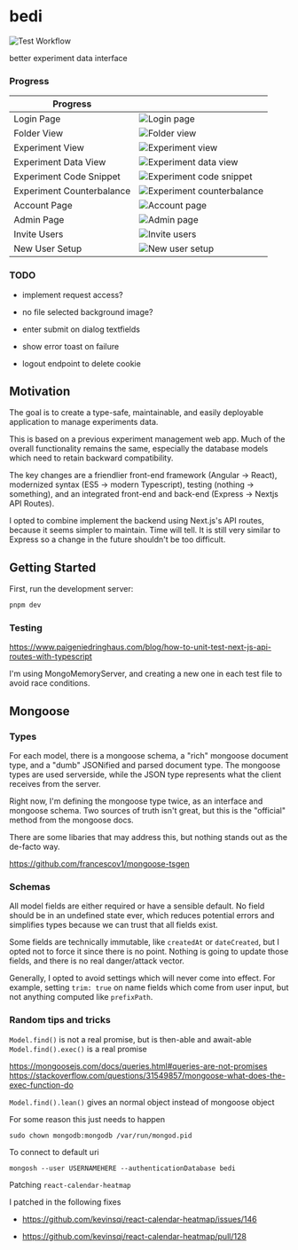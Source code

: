 # bedi

![Test Workflow](https://github.com/zhengkyl/bedi/actions/workflows/test.yml/badge.svg)

better experiment data interface

### Progress

| Progress                  |                                                                        |
| ------------------------- | ---------------------------------------------------------------------- |
| Login Page                | ![Login page](../assets/login.png?raw=true)                            |
| Folder View               | ![Folder view](../assets/folder.png?raw=true)                          |
| Experiment View           | ![Experiment view](../assets/expData.png?raw=true)                     |
| Experiment Data View      | ![Experiment data view](../assets/dataView.png?raw=true)               |
| Experiment Code Snippet   | ![Experiment code snippet](../assets/expSnippet.png?raw=true)          |
| Experiment Counterbalance | ![Experiment counterbalance](../assets/expCounterbalance.png?raw=true) |
| Account Page              | ![Account page](../assets/account.png?raw=true)                        |
| Admin Page                | ![Admin page](../assets/admin.png?raw=true)                            |
| Invite Users              | ![Invite users](../assets/invite.png?raw=true)                         |
| New User Setup            | ![New user setup](../assets/setup.png?raw=true)                        |

### TODO

- implement request access?

- no file selected background image?

- enter submit on dialog textfields

- show error toast on failure

- logout endpoint to delete cookie

## Motivation

The goal is to create a type-safe, maintainable, and easily deployable application to manage experiments data.

This is based on a previous experiment management web app. Much of the overall functionality remains the same, especially the database models which need to retain backward compatibility.

The key changes are a friendlier front-end framework (Angular -> React), modernized syntax (ES5 -> modern Typescript), testing (nothing -> something), and an integrated front-end and back-end (Express -> Nextjs API Routes).

I opted to combine implement the backend using Next.js's API routes, because it seems simpler to maintain. Time will tell. It is still very similar to Express so a change in the future shouldn't be too difficult.

## Getting Started

First, run the development server:

```bash
pnpm dev
```

### Testing

https://www.paigeniedringhaus.com/blog/how-to-unit-test-next-js-api-routes-with-typescript

I'm using MongoMemoryServer, and creating a new one in each test file to avoid race conditions.

## Mongoose

### Types

For each model, there is a mongoose schema, a "rich" mongoose document type, and a "dumb" JSONified and parsed document type. The mongoose types are used serverside, while the JSON type represents what the client receives from the server.

Right now, I'm defining the mongoose type twice, as an interface and mongoose schema. Two sources of truth isn't great, but this is the "official" method from the mongoose docs.

There are some libaries that may address this, but nothing stands out as the de-facto way.

https://github.com/francescov1/mongoose-tsgen

### Schemas

All model fields are either required or have a sensible default. No field should be in an undefined state ever, which reduces potential errors and simplifies types because we can trust that all fields exist.

Some fields are technically immutable, like `createdAt` or `dateCreated`, but I opted not to force it since there is no point. Nothing is going to update those fields, and there is no real danger/attack vector.

Generally, I opted to avoid settings which will never come into effect. For example, setting `trim: true` on name fields which come from user input, but not anything computed like `prefixPath`.

### Random tips and tricks

`Model.find()` is not a real promise, but is then-able and await-able
`Model.find().exec()` is a real promise

https://mongoosejs.com/docs/queries.html#queries-are-not-promises
https://stackoverflow.com/questions/31549857/mongoose-what-does-the-exec-function-do

`Model.find().lean()` gives an normal object instead of mongoose object

For some reason this just needs to happen

`sudo chown mongodb:mongodb /var/run/mongod.pid`

To connect to default uri

`mongosh --user USERNAMEHERE --authenticationDatabase bedi`

Patching `react-calendar-heatmap`

I patched in the following fixes

- https://github.com/kevinsqi/react-calendar-heatmap/issues/146

- https://github.com/kevinsqi/react-calendar-heatmap/pull/128
